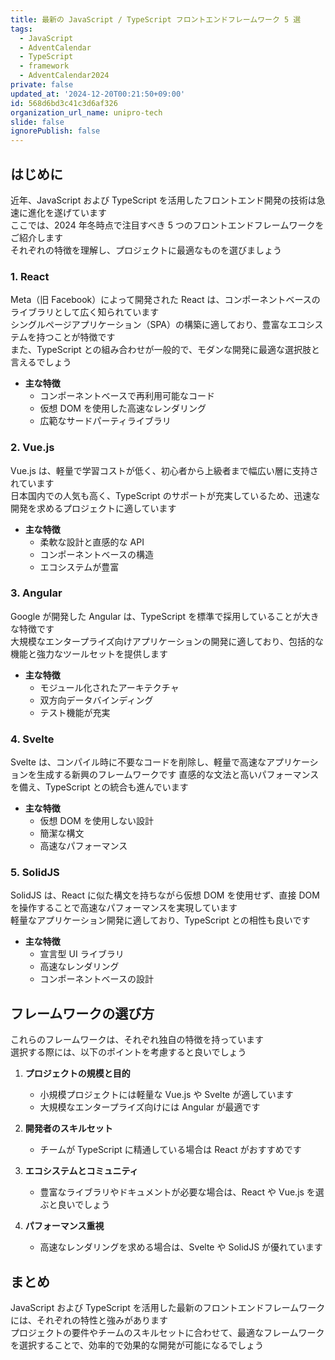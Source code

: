 ```yaml
---
title: 最新の JavaScript / TypeScript フロントエンドフレームワーク 5 選
tags:
  - JavaScript
  - AdventCalendar
  - TypeScript
  - framework
  - AdventCalendar2024
private: false
updated_at: '2024-12-20T00:21:50+09:00'
id: 568d6bd3c41c3d6af326
organization_url_name: unipro-tech
slide: false
ignorePublish: false
---
```

## はじめに

近年、JavaScript および TypeScript を活用したフロントエンド開発の技術は急速に進化を遂げています  
ここでは、2024 年冬時点で注目すべき 5 つのフロントエンドフレームワークをご紹介します  
それぞれの特徴を理解し、プロジェクトに最適なものを選びましょう

### 1. React

Meta（旧 Facebook）によって開発された React は、コンポーネントベースのライブラリとして広く知られています  
シングルページアプリケーション（SPA）の構築に適しており、豊富なエコシステムを持つことが特徴です  
また、TypeScript との組み合わせが一般的で、モダンな開発に最適な選択肢と言えるでしょう

- **主な特徴**
  - コンポーネントベースで再利用可能なコード
  - 仮想 DOM を使用した高速なレンダリング
  - 広範なサードパーティライブラリ

### 2. Vue.js

Vue.js は、軽量で学習コストが低く、初心者から上級者まで幅広い層に支持されています  
日本国内での人気も高く、TypeScript のサポートが充実しているため、迅速な開発を求めるプロジェクトに適しています

- **主な特徴**
  - 柔軟な設計と直感的な API
  - コンポーネントベースの構造
  - エコシステムが豊富

### 3. Angular

Google が開発した Angular は、TypeScript を標準で採用していることが大きな特徴です  
大規模なエンタープライズ向けアプリケーションの開発に適しており、包括的な機能と強力なツールセットを提供します

- **主な特徴**
  - モジュール化されたアーキテクチャ
  - 双方向データバインディング
  - テスト機能が充実

### 4. Svelte

Svelte は、コンパイル時に不要なコードを削除し、軽量で高速なアプリケーションを生成する新興のフレームワークです
直感的な文法と高いパフォーマンスを備え、TypeScript との統合も進んでいます

- **主な特徴**
  - 仮想 DOM を使用しない設計
  - 簡潔な構文
  - 高速なパフォーマンス

### 5. SolidJS

SolidJS は、React に似た構文を持ちながら仮想 DOM を使用せず、直接 DOM を操作することで高速なパフォーマンスを実現しています  
軽量なアプリケーション開発に適しており、TypeScript との相性も良いです

- **主な特徴**
  - 宣言型 UI ライブラリ
  - 高速なレンダリング
  - コンポーネントベースの設計

## フレームワークの選び方

これらのフレームワークは、それぞれ独自の特徴を持っています  
選択する際には、以下のポイントを考慮すると良いでしょう

1. **プロジェクトの規模と目的**

   - 小規模プロジェクトには軽量な Vue.js や Svelte が適しています
   - 大規模なエンタープライズ向けには Angular が最適です

2. **開発者のスキルセット**

   - チームが TypeScript に精通している場合は React がおすすめです

3. **エコシステムとコミュニティ**

   - 豊富なライブラリやドキュメントが必要な場合は、React や Vue.js を選ぶと良いでしょう

4. **パフォーマンス重視**
   - 高速なレンダリングを求める場合は、Svelte や SolidJS が優れています

## まとめ

JavaScript および TypeScript を活用した最新のフロントエンドフレームワークには、それぞれの特性と強みがあります  
プロジェクトの要件やチームのスキルセットに合わせて、最適なフレームワークを選択することで、効率的で効果的な開発が可能になるでしょう
